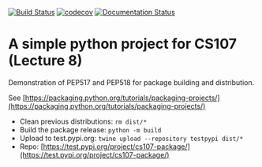 [![Build Status](https://app.travis-ci.com/cs107-sys-dev/cs107_project.svg?branch=master)](https://app.travis-ci.com/cs107-sys-dev/cs107_project)
[![codecov](https://codecov.io/gh/cs107-sys-dev/cs107_project/branch/master/graph/badge.svg?token=E00DHWLP24)](https://codecov.io/gh/cs107-sys-dev/cs107_project)
[![Documentation Status](https://readthedocs.org/projects/cs107-project/badge/?version=latest)](https://cs107-project.readthedocs.io/en/latest/?badge=latest)

# A simple python project for CS107 (Lecture 8)

Demonstration of PEP517 and PEP518 for package building and distribution.

See [https://packaging.python.org/tutorials/packaging-projects/](https://packaging.python.org/tutorials/packaging-projects/)

* Clean previous distributions: `rm dist/*`
* Build the package release: `python -m build`
* Upload to test.pypi.org: `twine upload --repository testpypi dist/*`
* Repo: [https://test.pypi.org/project/cs107-package/](https://test.pypi.org/project/cs107-package/)
